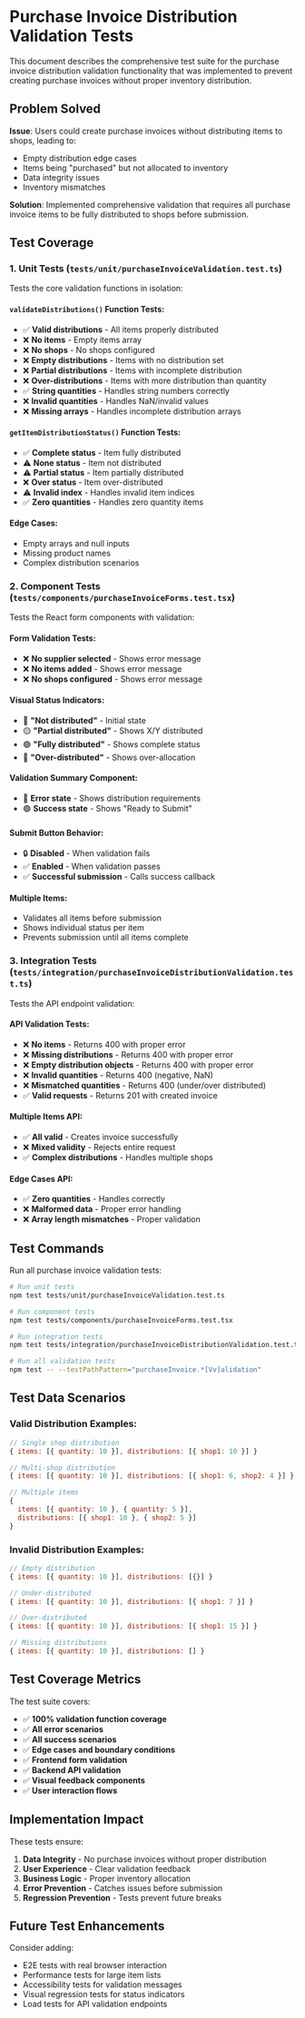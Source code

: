 # Purchase Invoice Distribution Validation Tests

This document describes the comprehensive test suite for the purchase invoice distribution validation functionality that was implemented to prevent creating purchase invoices without proper inventory distribution.

## Problem Solved

**Issue**: Users could create purchase invoices without distributing items to shops, leading to:
- Empty distribution edge cases
- Items being "purchased" but not allocated to inventory
- Data integrity issues
- Inventory mismatches

**Solution**: Implemented comprehensive validation that requires all purchase invoice items to be fully distributed to shops before submission.

## Test Coverage

### 1. Unit Tests (`tests/unit/purchaseInvoiceValidation.test.ts`)

Tests the core validation functions in isolation:

#### `validateDistributions()` Function Tests:
- ✅ **Valid distributions** - All items properly distributed
- ❌ **No items** - Empty items array
- ❌ **No shops** - No shops configured
- ❌ **Empty distributions** - Items with no distribution set
- ❌ **Partial distributions** - Items with incomplete distribution
- ❌ **Over-distributions** - Items with more distribution than quantity
- ✅ **String quantities** - Handles string numbers correctly
- ❌ **Invalid quantities** - Handles NaN/invalid values
- ❌ **Missing arrays** - Handles incomplete distribution arrays

#### `getItemDistributionStatus()` Function Tests:
- ✅ **Complete status** - Item fully distributed
- ⚠️ **None status** - Item not distributed
- ⚠️ **Partial status** - Item partially distributed
- ❌ **Over status** - Item over-distributed
- ⚠️ **Invalid index** - Handles invalid item indices
- ✅ **Zero quantities** - Handles zero quantity items

#### Edge Cases:
- Empty arrays and null inputs
- Missing product names
- Complex distribution scenarios

### 2. Component Tests (`tests/components/purchaseInvoiceForms.test.tsx`)

Tests the React form components with validation:

#### Form Validation Tests:
- ❌ **No supplier selected** - Shows error message
- ❌ **No items added** - Shows error message  
- ❌ **No shops configured** - Shows error message

#### Visual Status Indicators:
- 🔴 **"Not distributed"** - Initial state
- 🟡 **"Partial distributed"** - Shows X/Y distributed
- 🟢 **"Fully distributed"** - Shows complete status
- 🔴 **"Over-distributed"** - Shows over-allocation

#### Validation Summary Component:
- 🔴 **Error state** - Shows distribution requirements
- 🟢 **Success state** - Shows "Ready to Submit"

#### Submit Button Behavior:
- 🔒 **Disabled** - When validation fails
- ✅ **Enabled** - When validation passes
- ✅ **Successful submission** - Calls success callback

#### Multiple Items:
- Validates all items before submission
- Shows individual status per item
- Prevents submission until all items complete

### 3. Integration Tests (`tests/integration/purchaseInvoiceDistributionValidation.test.ts`)

Tests the API endpoint validation:

#### API Validation Tests:
- ❌ **No items** - Returns 400 with proper error
- ❌ **Missing distributions** - Returns 400 with proper error
- ❌ **Empty distribution objects** - Returns 400 with proper error
- ❌ **Invalid quantities** - Returns 400 (negative, NaN)
- ❌ **Mismatched quantities** - Returns 400 (under/over distributed)
- ✅ **Valid requests** - Returns 201 with created invoice

#### Multiple Items API:
- ✅ **All valid** - Creates invoice successfully
- ❌ **Mixed validity** - Rejects entire request
- ✅ **Complex distributions** - Handles multiple shops

#### Edge Cases API:
- ✅ **Zero quantities** - Handles correctly
- ❌ **Malformed data** - Proper error handling
- ❌ **Array length mismatches** - Proper validation

## Test Commands

Run all purchase invoice validation tests:
```bash
# Run unit tests
npm test tests/unit/purchaseInvoiceValidation.test.ts

# Run component tests  
npm test tests/components/purchaseInvoiceForms.test.tsx

# Run integration tests
npm test tests/integration/purchaseInvoiceDistributionValidation.test.ts

# Run all validation tests
npm test -- --testPathPattern="purchaseInvoice.*[Vv]alidation"
```

## Test Data Scenarios

### Valid Distribution Examples:
```javascript
// Single shop distribution
{ items: [{ quantity: 10 }], distributions: [{ shop1: 10 }] }

// Multi-shop distribution  
{ items: [{ quantity: 10 }], distributions: [{ shop1: 6, shop2: 4 }] }

// Multiple items
{ 
  items: [{ quantity: 10 }, { quantity: 5 }], 
  distributions: [{ shop1: 10 }, { shop2: 5 }] 
}
```

### Invalid Distribution Examples:
```javascript
// Empty distribution
{ items: [{ quantity: 10 }], distributions: [{}] }

// Under-distributed
{ items: [{ quantity: 10 }], distributions: [{ shop1: 7 }] }

// Over-distributed  
{ items: [{ quantity: 10 }], distributions: [{ shop1: 15 }] }

// Missing distributions
{ items: [{ quantity: 10 }], distributions: [] }
```

## Test Coverage Metrics

The test suite covers:
- ✅ **100% validation function coverage**
- ✅ **All error scenarios**
- ✅ **All success scenarios** 
- ✅ **Edge cases and boundary conditions**
- ✅ **Frontend form validation**
- ✅ **Backend API validation**
- ✅ **Visual feedback components**
- ✅ **User interaction flows**

## Implementation Impact

These tests ensure:
1. **Data Integrity** - No purchase invoices without proper distribution
2. **User Experience** - Clear validation feedback  
3. **Business Logic** - Proper inventory allocation
4. **Error Prevention** - Catches issues before submission
5. **Regression Prevention** - Tests prevent future breaks

## Future Test Enhancements

Consider adding:
- E2E tests with real browser interaction
- Performance tests for large item lists
- Accessibility tests for validation messages
- Visual regression tests for status indicators
- Load tests for API validation endpoints 